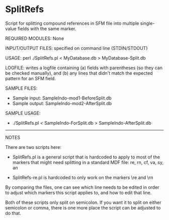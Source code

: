 # SplitRefs
Script for splitting compound references in SFM file into multiple single-value fields with the same marker.

REQUIRED MODULES: None

INPUT/OUTPUT FILES: specified on command line (STDIN/STDOUT)

USAGE:  perl ./SplitRefs.pl <  MyDatabase.db > MyDatabase-Split.db

LOGFILE: writes a logfile containing (a) fields with parentheses (so they can be checked 
manually), and (b) any lines that didn't match the expected pattern for an SFM field.

SAMPLE FILES:
  * Sample input:	SampleIndo-mod1-BeforeSplit.db
  * Sample output:	SampleIndo-mod2-AfterSplit.db

SAMPLE USAGE:
  * ./SplitRefs.pl < SampleIndo-ForSplit.db > SampleIndo-AfterSplit.db

----------
NOTES

There are two scripts here:

 * SplitRefs.pl  is a general script that is hardcoded to apply to most of the markers that might need splitting in a standard MDF file: re, rn, cf, va, sy, an

 * SplitRefs-re.pl  is hardcoded to only work on the markers \re and \rn

By comparing the files, one can see which line needs to be edited in order
to adjust which markers this script applies to, and how to edit that line.

Both of these scripts only split on semicolon.  If you want it to split on
either semicolon or comma, there is one more place the script can be adjusted
to do that.
